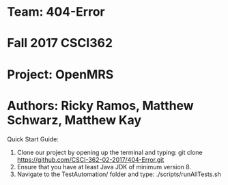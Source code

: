 # Team: 404-Error
# Fall 2017 CSCI362
# Project: OpenMRS 
# Authors: Ricky Ramos, Matthew Schwarz, Matthew Kay

Quick Start Guide:
1. Clone our project by opening up the terminal and typing: 
git clone https://github.com/CSCI-362-02-2017/404-Error.git
2. Ensure that you have at least Java JDK of minimum version 8.
3. Navigate to the TestAutomation/ folder and type:
./scripts/runAllTests.sh
